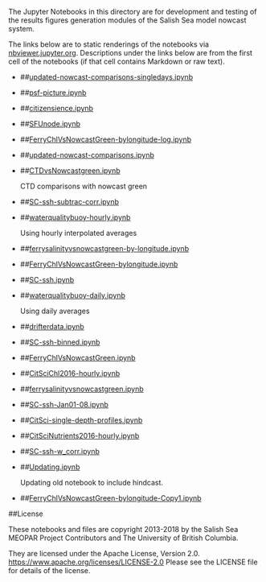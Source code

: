 The Jupyter Notebooks in this directory are for development and testing of
the results figures generation modules of the Salish Sea model nowcast system.

The links below are to static renderings of the notebooks via
[nbviewer.jupyter.org](https://nbviewer.jupyter.org/).
Descriptions under the links below are from the first cell of the notebooks
(if that cell contains Markdown or raw text).

* ##[updated-nowcast-comparisons-singledays.ipynb](https://nbviewer.jupyter.org/urls/bitbucket.org/salishsea/analysis-vicky/raw/tip/notebooks/ModelEvaluations/updated-nowcast-comparisons-singledays.ipynb)  
    
* ##[psf-picture.ipynb](https://nbviewer.jupyter.org/urls/bitbucket.org/salishsea/analysis-vicky/raw/tip/notebooks/ModelEvaluations/psf-picture.ipynb)  
    
* ##[citizensience.ipynb](https://nbviewer.jupyter.org/urls/bitbucket.org/salishsea/analysis-vicky/raw/tip/notebooks/ModelEvaluations/citizensience.ipynb)  
    
* ##[SFUnode.ipynb](https://nbviewer.jupyter.org/urls/bitbucket.org/salishsea/analysis-vicky/raw/tip/notebooks/ModelEvaluations/SFUnode.ipynb)  
    
* ##[FerryChlVsNowcastGreen-bylongitude-log.ipynb](https://nbviewer.jupyter.org/urls/bitbucket.org/salishsea/analysis-vicky/raw/tip/notebooks/ModelEvaluations/FerryChlVsNowcastGreen-bylongitude-log.ipynb)  
    
* ##[updated-nowcast-comparisons.ipynb](https://nbviewer.jupyter.org/urls/bitbucket.org/salishsea/analysis-vicky/raw/tip/notebooks/ModelEvaluations/updated-nowcast-comparisons.ipynb)  
    
* ##[CTDvsNowcastgreen.ipynb](https://nbviewer.jupyter.org/urls/bitbucket.org/salishsea/analysis-vicky/raw/tip/notebooks/ModelEvaluations/CTDvsNowcastgreen.ipynb)  
    
    CTD comparisons with nowcast green  

* ##[SC-ssh-subtrac-corr.ipynb](https://nbviewer.jupyter.org/urls/bitbucket.org/salishsea/analysis-vicky/raw/tip/notebooks/ModelEvaluations/SC-ssh-subtrac-corr.ipynb)  
    
* ##[waterqualitybuoy-hourly.ipynb](https://nbviewer.jupyter.org/urls/bitbucket.org/salishsea/analysis-vicky/raw/tip/notebooks/ModelEvaluations/waterqualitybuoy-hourly.ipynb)  
    
    Using hourly interpolated averages  

* ##[ferrysalinityvsnowcastgreen-by-longitude.ipynb](https://nbviewer.jupyter.org/urls/bitbucket.org/salishsea/analysis-vicky/raw/tip/notebooks/ModelEvaluations/ferrysalinityvsnowcastgreen-by-longitude.ipynb)  
    
* ##[FerryChlVsNowcastGreen-bylongitude.ipynb](https://nbviewer.jupyter.org/urls/bitbucket.org/salishsea/analysis-vicky/raw/tip/notebooks/ModelEvaluations/FerryChlVsNowcastGreen-bylongitude.ipynb)  
    
* ##[SC-ssh.ipynb](https://nbviewer.jupyter.org/urls/bitbucket.org/salishsea/analysis-vicky/raw/tip/notebooks/ModelEvaluations/SC-ssh.ipynb)  
    
* ##[waterqualitybuoy-daily.ipynb](https://nbviewer.jupyter.org/urls/bitbucket.org/salishsea/analysis-vicky/raw/tip/notebooks/ModelEvaluations/waterqualitybuoy-daily.ipynb)  
    
    Using daily averages  

* ##[drifterdata.ipynb](https://nbviewer.jupyter.org/urls/bitbucket.org/salishsea/analysis-vicky/raw/tip/notebooks/ModelEvaluations/drifterdata.ipynb)  
    
* ##[SC-ssh-binned.ipynb](https://nbviewer.jupyter.org/urls/bitbucket.org/salishsea/analysis-vicky/raw/tip/notebooks/ModelEvaluations/SC-ssh-binned.ipynb)  
    
* ##[FerryChlVsNowcastGreen.ipynb](https://nbviewer.jupyter.org/urls/bitbucket.org/salishsea/analysis-vicky/raw/tip/notebooks/ModelEvaluations/FerryChlVsNowcastGreen.ipynb)  
    
* ##[CitSciChl2016-hourly.ipynb](https://nbviewer.jupyter.org/urls/bitbucket.org/salishsea/analysis-vicky/raw/tip/notebooks/ModelEvaluations/CitSciChl2016-hourly.ipynb)  
    
* ##[ferrysalinityvsnowcastgreen.ipynb](https://nbviewer.jupyter.org/urls/bitbucket.org/salishsea/analysis-vicky/raw/tip/notebooks/ModelEvaluations/ferrysalinityvsnowcastgreen.ipynb)  
    
* ##[SC-ssh-Jan01-08.ipynb](https://nbviewer.jupyter.org/urls/bitbucket.org/salishsea/analysis-vicky/raw/tip/notebooks/ModelEvaluations/SC-ssh-Jan01-08.ipynb)  
    
* ##[CitSci-single-depth-profiles.ipynb](https://nbviewer.jupyter.org/urls/bitbucket.org/salishsea/analysis-vicky/raw/tip/notebooks/ModelEvaluations/CitSci-single-depth-profiles.ipynb)  
    
* ##[CitSciNutrients2016-hourly.ipynb](https://nbviewer.jupyter.org/urls/bitbucket.org/salishsea/analysis-vicky/raw/tip/notebooks/ModelEvaluations/CitSciNutrients2016-hourly.ipynb)  
    
* ##[SC-ssh-w_corr.ipynb](https://nbviewer.jupyter.org/urls/bitbucket.org/salishsea/analysis-vicky/raw/tip/notebooks/ModelEvaluations/SC-ssh-w_corr.ipynb)  
    
* ##[Updating.ipynb](https://nbviewer.jupyter.org/urls/bitbucket.org/salishsea/analysis-vicky/raw/tip/notebooks/ModelEvaluations/Updating.ipynb)  
    
    Updating old notebook to include hindcast.  

* ##[FerryChlVsNowcastGreen-bylongitude-Copy1.ipynb](https://nbviewer.jupyter.org/urls/bitbucket.org/salishsea/analysis-vicky/raw/tip/notebooks/ModelEvaluations/FerryChlVsNowcastGreen-bylongitude-Copy1.ipynb)  
    

##License

These notebooks and files are copyright 2013-2018
by the Salish Sea MEOPAR Project Contributors
and The University of British Columbia.

They are licensed under the Apache License, Version 2.0.
https://www.apache.org/licenses/LICENSE-2.0
Please see the LICENSE file for details of the license.
